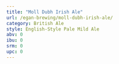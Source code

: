 ```yaml
---
title: "Moll Dubh Irish Ale"
url: /egan-brewing/moll-dubh-irish-ale/
category: British Ale
style: English-Style Pale Mild Ale
abv: 0
ibu: 0
srm: 0
upc: 0
---
```


